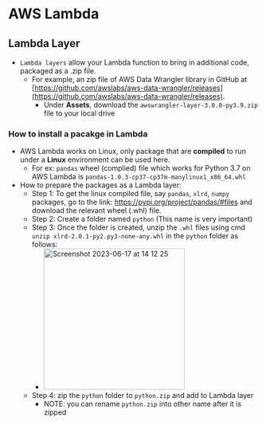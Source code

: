 # AWS Lambda
## Lambda Layer
- `Lambda layers` allow your Lambda function to bring in additional code, packaged as a .zip file.
  - For example, an zip file of AWS Data Wrangler library in GitHub at [https://github.com/awslabs/aws-data-wrangler/releases](https://github.com/awslabs/aws-data-wrangler/releases). 
    - Under **Assets**, download the `awswrangler-layer-3.0.0-py3.9.zip` file to your local drive

### How to install a pacakge in Lambda 
- AWS Lambda works on Linux, only package that are **compiled** to run under a **Linux** environment can be used here.
  - For ex: `pandas` wheel (complied) file which works for Python 3.7 on AWS Lambda is `pandas-1.0.3-cp37-cp37m-manylinux1_x86_64.whl`
- How to prepare the packages as a Lambda layer:
  - Step 1: To get the linux compiled file, say `pandas`, `xlrd`, `numpy` packages, go to the link: https://pypi.org/project/pandas/#files and download the relevant wheel (.whl) file.
  - Step 2: Create a folder named `python` (This name is very important)
  - Step 3: Once the folder is created, unzip the `.whl` files using cmd `unzip xlrd-2.0.1-py2.py3-none-any.whl` in the `python` folder as follows:
    - <img width="283" alt="Screenshot 2023-06-17 at 14 12 25" src="https://github.com/CodexploreRepo/aws/assets/64508435/82aeedc4-8c0e-4be9-8bfc-cfb344cede9b">
  - Step 4: zip the `python` folder to `python.zip` and add to Lambda layer
    - NOTE: you can rename `python.zip` into other name after it is zipped
